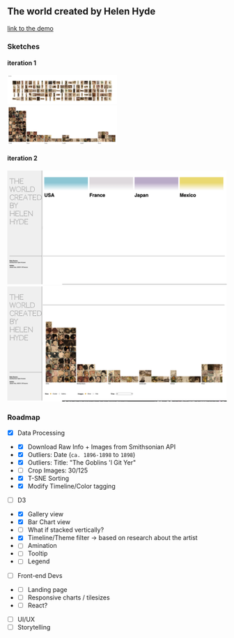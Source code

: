 ## The world created by Helen Hyde 

[link to the demo](https://jessiejessje.github.io/major-studio-1/qualitative_data/)

### Sketches

#### iteration 1
<img src="https://github.com/JessieJessJe/major-studio-1/blob/master/qualitative_data/sketches/overview.png" width=50%>

<img src="https://github.com/JessieJessJe/major-studio-1/blob/master/qualitative_data/sketches/barchart_unsort.png" width=50%>

#### iteration 2
<img src="https://github.com/JessieJessJe/major-studio-1/blob/master/qualitative_data/sketches/landingpage.png" width=100%>

<img src="https://github.com/JessieJessJe/major-studio-1/blob/master/qualitative_data/sketches/barchart.png" width=100%>


### Roadmap

- [x] Data Processing
- - [x] Download Raw Info + Images from Smithsonian API
- - [x] Outliers: Date (`ca. 1896-1898` to `1898`)
- - [x] Outliers: Title: \"The Goblins 'l Git Yer\"
- - [ ] Crop Images: 30/125
- - [x] T-SNE Sorting
- - [x] Modify Timeline/Color tagging

- [ ] D3
- - [x] Gallery view
- - [x] Bar Chart view
- - [ ] What if stacked vertically?  
- - [x] Timeline/Theme filter -> based on research about the artist
- - [ ] Amination
- - [ ] Tooltip
- - [ ] Legend

- [ ] Front-end Devs
- - [ ] Landing page
- - [ ] Responsive charts / tilesizes 
- - [ ] React?

- [ ] UI/UX
- [ ] Storytelling
